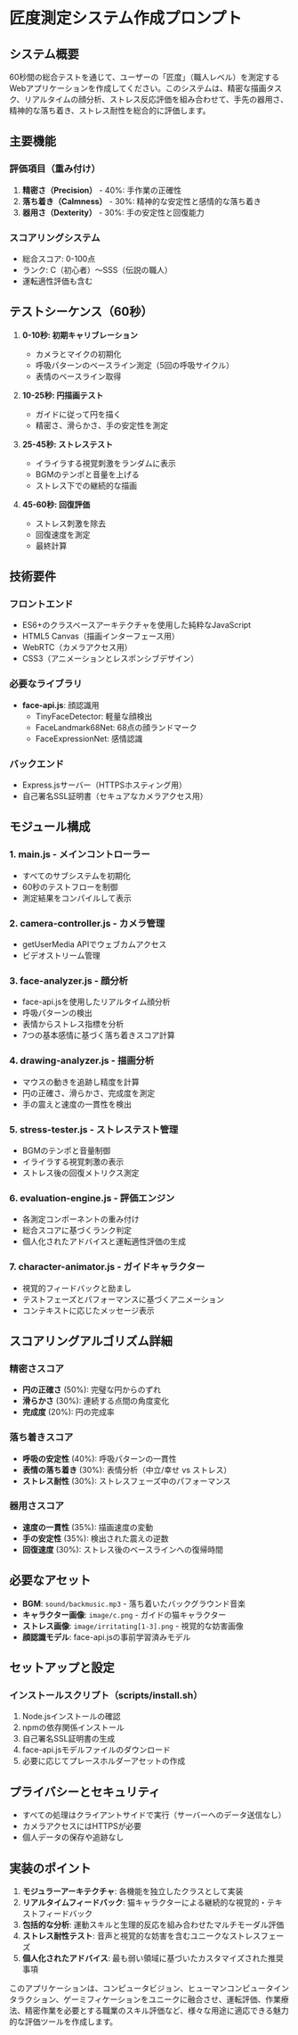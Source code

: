 # 匠度測定システム作成プロンプト

## システム概要

60秒間の総合テストを通じて、ユーザーの「匠度」（職人レベル）を測定するWebアプリケーションを作成してください。このシステムは、精密な描画タスク、リアルタイムの顔分析、ストレス反応評価を組み合わせて、手先の器用さ、精神的な落ち着き、ストレス耐性を総合的に評価します。

## 主要機能

### 評価項目（重み付け）
1. **精密さ（Precision）** - 40%: 手作業の正確性
2. **落ち着き（Calmness）** - 30%: 精神的な安定性と感情的な落ち着き
3. **器用さ（Dexterity）** - 30%: 手の安定性と回復能力

### スコアリングシステム
- 総合スコア: 0-100点
- ランク: C（初心者）〜SSS（伝説の職人）
- 運転適性評価も含む

## テストシーケンス（60秒）

1. **0-10秒: 初期キャリブレーション**
   - カメラとマイクの初期化
   - 呼吸パターンのベースライン測定（5回の呼吸サイクル）
   - 表情のベースライン取得

2. **10-25秒: 円描画テスト**
   - ガイドに従って円を描く
   - 精密さ、滑らかさ、手の安定性を測定

3. **25-45秒: ストレステスト**
   - イライラする視覚刺激をランダムに表示
   - BGMのテンポと音量を上げる
   - ストレス下での継続的な描画

4. **45-60秒: 回復評価**
   - ストレス刺激を除去
   - 回復速度を測定
   - 最終計算

## 技術要件

### フロントエンド
- ES6+のクラスベースアーキテクチャを使用した純粋なJavaScript
- HTML5 Canvas（描画インターフェース用）
- WebRTC（カメラアクセス用）
- CSS3（アニメーションとレスポンシブデザイン）

### 必要なライブラリ
- **face-api.js**: 顔認識用
  - TinyFaceDetector: 軽量な顔検出
  - FaceLandmark68Net: 68点の顔ランドマーク
  - FaceExpressionNet: 感情認識

### バックエンド
- Express.jsサーバー（HTTPSホスティング用）
- 自己署名SSL証明書（セキュアなカメラアクセス用）

## モジュール構成

### 1. main.js - メインコントローラー
- すべてのサブシステムを初期化
- 60秒のテストフローを制御
- 測定結果をコンパイルして表示

### 2. camera-controller.js - カメラ管理
- getUserMedia APIでウェブカムアクセス
- ビデオストリーム管理

### 3. face-analyzer.js - 顔分析
- face-api.jsを使用したリアルタイム顔分析
- 呼吸パターンの検出
- 表情からストレス指標を分析
- 7つの基本感情に基づく落ち着きスコア計算

### 4. drawing-analyzer.js - 描画分析
- マウスの動きを追跡し精度を計算
- 円の正確さ、滑らかさ、完成度を測定
- 手の震えと速度の一貫性を検出

### 5. stress-tester.js - ストレステスト管理
- BGMのテンポと音量制御
- イライラする視覚刺激の表示
- ストレス後の回復メトリクス測定

### 6. evaluation-engine.js - 評価エンジン
- 各測定コンポーネントの重み付け
- 総合スコアに基づくランク判定
- 個人化されたアドバイスと運転適性評価の生成

### 7. character-animator.js - ガイドキャラクター
- 視覚的フィードバックと励まし
- テストフェーズとパフォーマンスに基づくアニメーション
- コンテキストに応じたメッセージ表示

## スコアリングアルゴリズム詳細

### 精密さスコア
- **円の正確さ** (50%): 完璧な円からのずれ
- **滑らかさ** (30%): 連続する点間の角度変化
- **完成度** (20%): 円の完成率

### 落ち着きスコア
- **呼吸の安定性** (40%): 呼吸パターンの一貫性
- **表情の落ち着き** (30%): 表情分析（中立/幸せ vs ストレス）
- **ストレス耐性** (30%): ストレスフェーズ中のパフォーマンス

### 器用さスコア
- **速度の一貫性** (35%): 描画速度の変動
- **手の安定性** (35%): 検出された震えの逆数
- **回復速度** (30%): ストレス後のベースラインへの復帰時間

## 必要なアセット

- **BGM**: `sound/backmusic.mp3` - 落ち着いたバックグラウンド音楽
- **キャラクター画像**: `image/c.png` - ガイドの猫キャラクター
- **ストレス画像**: `image/irritating[1-3].png` - 視覚的な妨害画像
- **顔認識モデル**: face-api.jsの事前学習済みモデル

## セットアップと設定

### インストールスクリプト（scripts/install.sh）
1. Node.jsインストールの確認
2. npmの依存関係インストール
3. 自己署名SSL証明書の生成
4. face-api.jsモデルファイルのダウンロード
5. 必要に応じてプレースホルダーアセットの作成

## プライバシーとセキュリティ

- すべての処理はクライアントサイドで実行（サーバーへのデータ送信なし）
- カメラアクセスにはHTTPSが必要
- 個人データの保存や追跡なし

## 実装のポイント

1. **モジュラーアーキテクチャ**: 各機能を独立したクラスとして実装
2. **リアルタイムフィードバック**: 猫キャラクターによる継続的な視覚的・テキストフィードバック
3. **包括的な分析**: 運動スキルと生理的反応を組み合わせたマルチモーダル評価
4. **ストレス耐性テスト**: 音声と視覚的な妨害を含むユニークなストレスフェーズ
5. **個人化されたアドバイス**: 最も弱い領域に基づいたカスタマイズされた推奨事項

このアプリケーションは、コンピュータビジョン、ヒューマンコンピュータインタラクション、ゲーミフィケーションをユニークに融合させ、運転評価、作業療法、精密作業を必要とする職業のスキル評価など、様々な用途に適応できる魅力的な評価ツールを作成します。